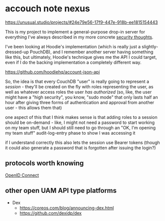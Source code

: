 # accouch note nexus

https://unusual.studio/projects/#24e79e56-17f9-447e-918b-ee1815154443

This is my project to implement a general-purpose drop-in server for everything I've always described in my more concrete [security thoughts](4dd64124-8e20-4901-aae4-5876361adc85.md).

I've been looking at Hoodie's implementation (which is really just a slightly-dressed-up PouchDB), and I remember another server having something like this, but ultimately, Hoodie's technique gives me the API I could target, even if I do the backing implementation a completely different way.

https://github.com/hoodiehq/account-json-api

So, the idea is that every CouchDB "user" is really going to represent a *session* - they'll be created on the fly with roles representing the user, as well as whatever access roles the user *has authorized* (so, like, the user might have a "high security", you know, "sudo mode" that only lasts half an hour after giving three forms of authentication and approval from another user - this allows them that)

one aspect of this that I think makes sense is that adding roles to a session should be on-demand - like, I might not need a password to start working on my team stuff, but I should still need to go through an "OK, I'm opening my team stuff" audit-log-entry phase to show I was accessing it

if I understand correctly this also lets the session use Bearer tokens (though it could also generate a password that is forgotten after issuing the login?)

## protocols worth knowing

[OpenID Connect](https://openid.net/connect/faq/)

## other open UAM API type platforms

- Dex
  - https://coreos.com/blog/announcing-dex.html
  - https://github.com/dexidp/dex
